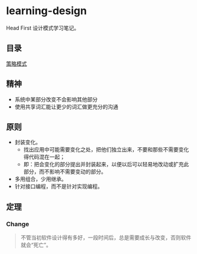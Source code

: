 # learning-design
Head First 设计模式学习笔记。

## 目录
[策略模式](https://github.com/appeondotnet/learning-design/tree/dudeping/src/Strategy)

## 精神
* 系统中某部分改变不会影响其他部分
* 使用共享词汇能让更少的词汇做更充分的沟通

## 原则
* 封装变化。
    - 找出应用中可能需要变化之处，把他们独立出来，不要和那些不需要变化得代码混在一起；
    - 即：把会变化的部分提出并封装起来，以便以后可以轻易地改动或扩充此部分，而不影响不需要变动的部分。
* 多用组合，少用继承。
* 针对接口编程，而不是针对实现编程。

## 定理
### Change
> 不管当初软件设计得有多好，一段时间后，总是需要成长与改变，否则软件就会“死亡”。
